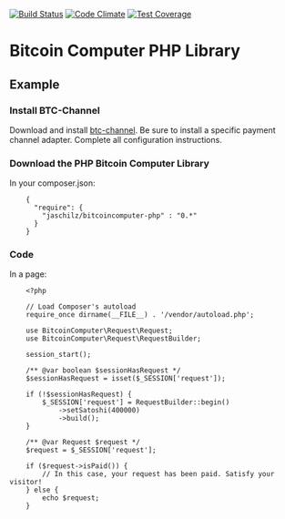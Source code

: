 [![Build Status](https://travis-ci.org/BitcoinComputer/php.svg?branch=0.1)](https://travis-ci.org/BitcoinComputer/php)
[![Code Climate](https://codeclimate.com/github/BitcoinComputer/php/badges/gpa.svg)](https://codeclimate.com/github/BitcoinComputer/php)
[![Test Coverage](https://codeclimate.com/github/BitcoinComputer/php/badges/coverage.svg)](https://codeclimate.com/github/BitcoinComputer/php/coverage)

Bitcoin Computer PHP Library
============================

Example
-------

### Install BTC-Channel

Download and install [btc-channel](https://github.com/BitcoinComputer/btc-channel). Be sure to install a specific payment channel adapter. Complete all configuration instructions.

### Download the PHP Bitcoin Computer Library

In your composer.json:
```
    {
      "require": {
        "jaschilz/bitcoincomputer-php" : "0.*"
      }
    }
```

### Code

In a page:
```
    <?php

    // Load Composer's autoload
    require_once dirname(__FILE__) . '/vendor/autoload.php';

    use BitcoinComputer\Request\Request;
    use BitcoinComputer\Request\RequestBuilder;

    session_start();

    /** @var boolean $sessionHasRequest */
    $sessionHasRequest = isset($_SESSION['request']);

    if (!$sessionHasRequest) {
        $_SESSION['request'] = RequestBuilder::begin()
            ->setSatoshi(400000)
            ->build();
    }

    /** @var Request $request */
    $request = $_SESSION['request'];

    if ($request->isPaid()) {
        // In this case, your request has been paid. Satisfy your visitor!
    } else {
        echo $request;
    }
```
